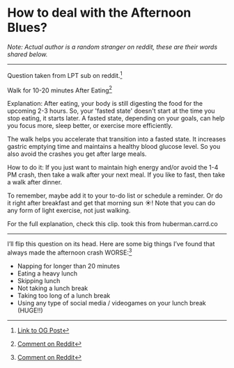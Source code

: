 # How to deal with the Afternoon Blues?

*Note: Actual author is a random stranger on reddit, these are their words shared below.*

---

Question taken from LPT sub on reddit.[^1]

Walk for 10-20 minutes After Eating[^2]

Explanation: After eating, your body is still digesting the food for the upcoming 2-3 hours. So, your 'fasted state' doesn't start at the time you stop eating, it starts later. A fasted state, depending on your goals, can help you focus more, sleep better, or exercise more efficiently.

The walk helps you accelerate that transition into a fasted state. It increases gastric emptying time and maintains a healthy blood glucose level. So you also avoid the crashes you get after large meals.

How to do it: If you just want to maintain high energy and/or avoid the 1-4 PM crash, then take a walk after your next meal. If you like to fast, then take a walk after dinner.

To remember, maybe add it to your to-do list or schedule a reminder. Or do it right after breakfast and get that morning sun ☀️!
​Note that you can do any form of light exercise, not just walking.

For the full explanation, check this clip. took this from huberman.carrd.co

---

I’ll flip this question on its head. Here are some big things I’ve found that always made the afternoon crash WORSE:[^3]

- Napping for longer than 20 minutes
- Eating a heavy lunch
- Skipping lunch
- Not taking a lunch break
- Taking too long of a lunch break
- Using any type of social media / videogames on your lunch break (HUGE!!)

[^1]: [Link to OG Post](https://www.reddit.com/r/LifeProTips/comments/1434bbo/lpt_request_how_to_deal_with_the_afternoon_blues/)
[^2]: [Comment on Reddit](https://www.reddit.com/r/LifeProTips/comments/1434bbo/comment/jn855of/?utm_source=share&utm_medium=web2x&context=3)
[^3]: [Comment on Reddit](https://www.reddit.com/r/LifeProTips/comments/1434bbo/comment/jn9cysh/?utm_source=share&utm_medium=web2x&context=3)
